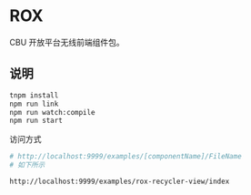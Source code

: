 # ROX

CBU 开放平台无线前端组件包。


## 说明

```bash
tnpm install 
npm run link
npm run watch:compile
npm run start
```

访问方式

```bash
# http://localhost:9999/examples/[componentName]/FileName
# 如下所示

http://localhost:9999/examples/rox-recycler-view/index
```
